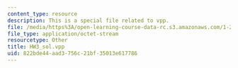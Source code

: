```yaml
---
content_type: resource
description: This is a special file related to vpp.
file: /media/https%3A/open-learning-course-data-rc.s3.amazonaws.com/1-264j-database-internet-and-systems-integration-technologies-fall-2013/822bde44aad3756c21bf35013e617786_HW3_sol.vpp
file_type: application/octet-stream
resourcetype: Other
title: HW3_sol.vpp
uid: 822bde44-aad3-756c-21bf-35013e617786
---
```

